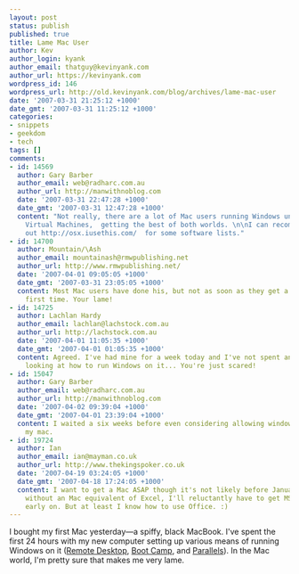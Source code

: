```yaml
---
layout: post
status: publish
published: true
title: Lame Mac User
author: Kev
author_login: kyank
author_email: thatguy@kevinyank.com
author_url: https://kevinyank.com
wordpress_id: 146
wordpress_url: http://old.kevinyank.com/blog/archives/lame-mac-user
date: '2007-03-31 21:25:12 +1000'
date_gmt: '2007-03-31 11:25:12 +1000'
categories:
- snippets
- geekdom
- tech
tags: []
comments:
- id: 14569
  author: Gary Barber
  author_email: web@radharc.com.au
  author_url: http://manwithnoblog.com
  date: '2007-03-31 22:47:28 +1000'
  date_gmt: '2007-03-31 12:47:28 +1000'
  content: "Not really, there are a lot of Mac users running Windows under various
    Virtual Machines,  getting the best of both worlds. \n\nI can recommend you check
    out http://osx.iusethis.com/  for some software lists."
- id: 14700
  author: Mountain/\Ash
  author_email: mountainash@rmwpublishing.net
  author_url: http://www.rmwpublishing.net/
  date: '2007-04-01 09:05:05 +1000'
  date_gmt: '2007-03-31 23:05:05 +1000'
  content: Most Mac users have done his, but not as soon as they get a Mac for the
    first time. Your lame!
- id: 14725
  author: Lachlan Hardy
  author_email: lachlan@lachstock.com.au
  author_url: http://lachstock.com.au
  date: '2007-04-01 11:05:35 +1000'
  date_gmt: '2007-04-01 01:05:35 +1000'
  content: Agreed. I've had mine for a week today and I've not spent any time even
    looking at how to run Windows on it... You're just scared!
- id: 15047
  author: Gary Barber
  author_email: web@radharc.com.au
  author_url: http://manwithnoblog.com
  date: '2007-04-02 09:39:04 +1000'
  date_gmt: '2007-04-01 23:39:04 +1000'
  content: I waited a six weeks before even considering allowing windows an home on
    my mac.
- id: 19724
  author: Ian
  author_email: ian@mayman.co.uk
  author_url: http://www.thekingspoker.co.uk
  date: '2007-04-19 03:24:05 +1000'
  date_gmt: '2007-04-18 17:24:05 +1000'
  content: I want to get a Mac ASAP though it's not likely before January 2008. However
    without an Mac equivalent of Excel, I'll reluctantly have to get MS Office installed
    early on. But at least I know how to use Office. :)
---
```

<p>I bought my first Mac yesterday—a spiffy, black MacBook. I've spent the first 24 hours with my new computer setting up various means of running Windows on it (<a href="http://www.microsoft.com/mac/otherproducts/otherproducts.aspx?pid=remotedesktopclient">Remote Desktop</a>, <a href="http://www.apple.com/support/bootcamp/">Boot Camp</a>, and <a href="http://www.parallels.com/en/products/desktop/">Parallels</a>). In the Mac world, I'm pretty sure that makes me very lame.</p>
